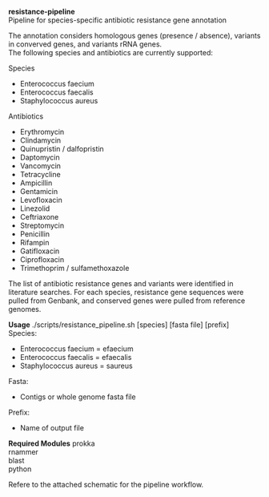 **resistance-pipeline**<br />
Pipeline for species-specific antibiotic resistance gene annotation <br />

The annotation considers homologous genes (presence / absence), variants in converved genes, and variants rRNA genes.  <br />
The following species and antibiotics are currently supported: <br />

Species <br />
  * Enterococcus faecium
  * Enterococcus faecalis
  * Staphylococcus aureus

Antibiotics <br />
  * Erythromycin
  * Clindamycin
  * Quinupristin / dalfopristin
  * Daptomycin
  * Vancomycin
  * Tetracycline
  * Ampicillin
  * Gentamicin
  * Levofloxacin
  * Linezolid
  * Ceftriaxone
  * Streptomycin
  * Penicillin
  * Rifampin
  * Gatifloxacin
  * Ciprofloxacin
  * Trimethoprim / sulfamethoxazole

The list of antibiotic resistance genes and variants were identified in literature searches. For each species, resistance gene sequences were pulled from Genbank, and conserved genes were pulled from reference genomes. <br />

**Usage**
./scripts/resistance_pipeline.sh [species] [fasta file] [prefix]  <br />
Species:
  * Enterococcus faecium = efaecium
  * Enterococcus faecalis = efaecalis
  * Staphylococcus aureus = saureus

Fasta:
  * Contigs or whole genome fasta file

Prefix:
  * Name of output file
  
**Required Modules**
prokka  <br />
rnammer  <br />
blast  <br />
python  <br />

Refere to the attached schematic for the pipeline workflow.  <br />
